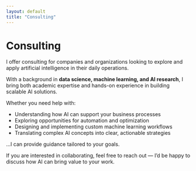 ```yaml
---
layout: default
title: "Consulting"
---
```


# Consulting

I offer consulting for companies and organizations looking to explore and apply artificial intelligence in their daily operations.

With a background in **data science, machine learning, and AI research**, I bring both academic expertise and hands-on experience in building scalable AI solutions.  

Whether you need help with:
- Understanding how AI can support your business processes  
- Exploring opportunities for automation and optimization  
- Designing and implementing custom machine learning workflows  
- Translating complex AI concepts into clear, actionable strategies  

…I can provide guidance tailored to your goals.  

If you are interested in collaborating, feel free to reach out — I’d be happy to discuss how AI can bring value to your work.
